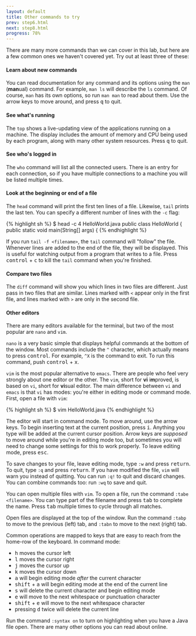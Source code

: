 ```yaml
---
layout: default
title: Other commands to try
prev: step6.html
next: step8.html
progress: 78%
---
```


There are many more commands than we can cover in this lab, but here are a few common ones we haven't covered yet. Try out at least three of these:

#### Learn about new commands
You can read documentation for any command and its options using the `man` (**man**ual) command. For example, `man ls` will describe the `ls` command. Of course, `man` has its own options, so run `man man` to read about them. Use the arrow keys to move around, and press <kbd>q</kbd> to quit.

#### See what's running
The `top` shows a live-updating view of the applications running on a machine. The display includes the amount of memory and CPU being used by each program, along with many other system resources. Press <kbd>q</kbd> to quit.

#### See who's logged in
The `who` command will list all the connected users. There is an entry for each connection, so if you have multiple connections to a machine you will be listed multiple times.

#### Look at the beginning or end of a file
The `head` command will print the first ten lines of a file. Likewise, `tail` prints the last ten. You can specify a different number of lines with the `-c` flag:

{% highlight sh %}
$ head -c 4 HelloWorld.java
public class HelloWorld
{
  public static void main(String[] args)
  {
{% endhighlight %}

If you run `tail -f <filename>`, the `tail` command will "follow" the file. Whenever lines are added to the end of the file, they will be displayed. This is useful for watching output from a program that writes to a file. Press <kbd>control</kbd> + <kbd>c</kbd> to kill the `tail` command when you're finished.
  
#### Compare two files
The `diff` command will show you which lines in two files are different. Just pass in two files that are similar. Lines marked with `<` appear only in the first file, and lines marked with `>` are only in the second file.

#### Other editors
There are many editors available for the terminal, but two of the most popular are `nano` and `vim`.

`nano` is a very basic simple that displays helpful commands at the bottom of the window. Most commands include the `^` character, which actually means to press <kbd>control</kbd>. For example, `^X` is the command to exit. To run this command, push <kbd>control</kbd> + <kbd>x</kbd>.

`vim` is the most popular alternative to `emacs`. There are people who feel very strongly about one editor or the other. The `vim`, short for **vi** i**m**proved, is based on `vi`, short for **vi**sual editor. The main difference between `vi` and `emacs` is that `vi` has modes: you're either in editing mode or command mode. First, open a file with `vim`:

{% highlight sh %}
$ vim HelloWorld.java
{% endhighlight %}

The editor will start in command mode. To move around, use the arrow keys. To begin inserting text at the current position, press <kbd>i</kbd>. Anything you type will be added at the current cursor position. Arrow keys are *supposed* to move around while you're in editing mode too, but sometimes you will need to change some settings for this to work properly. To leave editing mode, press <kbd>esc</kbd>.

To save changes to your file, leave editing mode, type `:w` and press <kbd>return</kbd>. To quit, type `:q` and press <kbd>return</kbd>. If you have modified the file, `vim` will warn you instead of quitting. You can run `:q!` to quit and discard changes. You can combine commands too: run `:wq` to save and quit.

You can open multiple files with `vim`. To open a file, run the command `:tabe <filename>`. You can type part of the filename and press <kbd>tab</kbd> to complete the name. Press <kbd>tab</kbd> multiple times to cycle through all matches.

Open files are displayed at the top of the window. Run the command `:tabp` to move to the previous (left) tab, and `:tabn` to move to the next (right) tab.

Common operations are mapped to keys that are easy to reach from the home-row of the keyboard. In command mode:

- <kbd>h</kbd> moves the cursor left
- <kbd>l</kbd> moves the cursor right
- <kbd>j</kbd> moves the cursor up
- <kbd>k</kbd> moves the cursor down
- <kbd>a</kbd> will begin editing mode *after* the current character
- <kbd>shift</kbd> + <kbd>a</kbd> will begin editing mode at the end of the current line
- <kbd>s</kbd> will delete the current character and begin editing mode
- <kbd>e</kbd> will move to the next whitespace or punctuation character
- <kbd>shift</kbd> + <kbd>e</kbd> will move to the next whitespace character
- pressing <kbd>d</kbd> twice will delete the current line

Run the command `:syntax on` to turn on highlighting when you have a Java file open. There are many other options you can read about online.
